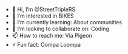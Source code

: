 - 👋 Hi, I’m @StreetTripleRS
- 👀 I’m interested in BIKES
- 🌱 I’m currently learning: About communities
- 💞️ I’m looking to collaborate on: Coding
- 📫 How to reach me: Via Pigeon
- ⚡ Fun fact: Oompa Loompa

<!---
StreetTripleRS/StreetTripleRS is a ✨ special ✨ repository because its `README.md` (this file) appears on your GitHub profile.
You can click the Preview link to take a look at your changes.
--->

